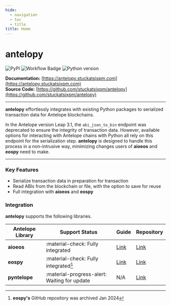 ```yaml
---
hide:
  - navigation
  - toc
  - title
title: Home
---
```


# antelopy
![PyPI](https://img.shields.io/pypi/v/antelopy?label=PyPI) ![Workflow Badge](https://github.com/stuckatsixpm/antelopy/actions/workflows/main.yml/badge.svg?branch=main) ![Python version](https://img.shields.io/badge/python-3.8%20%7C%203.9%20%7C%203.10%20%7C%203.11%20%7C%203.12-blue)

**Documentation:** [https://antelopy.stuckatsixpm.com](https://antelopy.stuckatsixpm.com)  
**Source Code:** [https://github.com/stuckatsixpm/antelopy](https://github.com/stuckatsixpm/antelopy)  

-----------------

**antelopy** effortlessly integrates with existing Python packages to serialized transaction data for Antelope blockchains. 

In the Antelope version Leap 3.1, the `abi_json_to_bin` endpoint was deprecated to ensure the integrity of transaction data. However, available options for interacting with Antelope chains with Python all rely on this endpoint for the serialization step. **antelopy** is designed to handle this process in a non-intrusive way, minimizing changes users of **aioeos** and **eospy** need to make.

-----------------


### Key Features

* Serialize transaction data in preparation for transaction  
* Read ABIs from the blockchain or file, with the option to save for reuse  
* Full integration with **aioeos** and **eospy**  
  

### Integration
**antelopy** supports the following libraries.

| Antelope Library | Support Status                    | Guide                   | Repository                                                                 |
| ---------------- | --------------------------------- | ----------------------- | -------------------------------------------------------------------------- |
| **aioeos**       | :material-check: Fully integrated | [Link](usage/aioeos.md) | [Link](https://github.com/ulamlabs/aioeos/)                                |
| **eospy**        | :material-check: Fully integrated[^1]  | [Link](usage/eospy.md)  | [Link](https://github.com/eosnewyork/eospy) |
| **pyntelope**    | :material-progress-alert: Waiting for update   | N/A                     | [Link](https://github.com/FACINGS/pyntelope/)                              |



[^1]: **eospy's** GitHub repository was archived Jan 2024